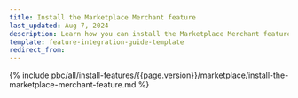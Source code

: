 ```yaml
---
title: Install the Marketplace Merchant feature
last_updated: Aug 7, 2024
description: Learn how you can install the Marketplace Merchant feature in to your Spryker B2B Marketplace project.
template: feature-integration-guide-template
redirect_from:
---
```


{% include pbc/all/install-features/{{page.version}}/marketplace/install-the-marketplace-merchant-feature.md %} <!-- To edit, see /_includes/pbc/all/install-features/{{page.version}}/marketplace/install-the-marketplace-merchant-feature.md -->

